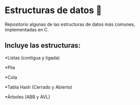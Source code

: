 # Estructuras de datos 🚀

Repositorio algunas de las estructuras de datos más comunes, implementadas en C.

## Incluye las estructuras:

*Listas (contigua y ligada)

*Pila

*Cola

*Tabla Hash (Cerrado y Abierto)

*Árboles (ABB y AVL)
